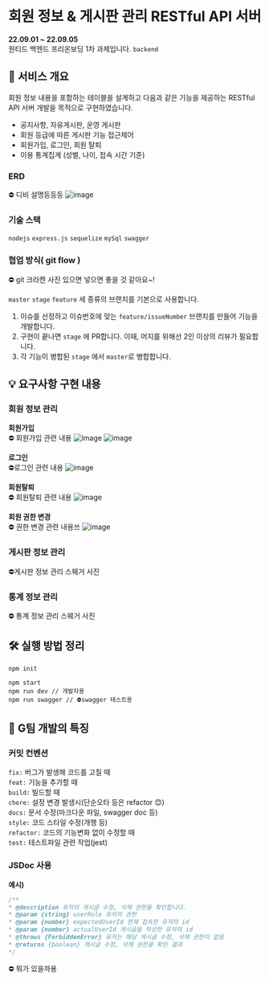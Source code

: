 # 회원 정보 & 게시판 관리 RESTful API 서버
**22.09.01 ~ 22.09.05**   
원티드 백엔드 프리온보딩 1차 과제입니다. `backend`
## 🌱 서비스 개요
회원 정보 내용을 포함하는 테이블을 설계하고 다음과 같은 기능을 제공하는 RESTful API 서버 개발을 목적으로 구현하였습니다.

- 공지사항, 자유게시판, 운영 게시판
- 회원 등급에 따른 게시판 기능 접근제어
- 회원가입, 로그인, 회원 탈퇴
- 이용 통계집계 (성별, 나이, 접속 시간 기준)
### ERD
⛔ 디비 설명등등등
![image](https://user-images.githubusercontent.com/50348197/188391627-1b7fec2c-f43e-45f6-bbb2-ba726d313b7e.png)
### 기술 스택
`nodejs` `express.js` `sequelize` `mySql` `swagger`
### 협업 방식( git flow )
  
⛔ git 크라켄 사진 있으면 넣으면 좋을 것 같아요~!   
  
`master` `stage` `feature` 세 종류의 브랜치를 기본으로 사용합니다.  
1. 이슈를 선정하고 이슈번호에 맞는 `feature/issueNumber` 브랜치를 만들어 기능을 개발합니다.  
2. 구현이 끝나면 `stage` 에 PR합니다. 이때, 머지를 위해선 2인 이상의 리뷰가 필요합니다.  
3. 각 기능이 병합된 `stage` 에서 `master`로 병합합니다.  

## 💡 요구사항 구현 내용
### 회원 정보 관리
**회원가입**  
⛔ 회원가입 관련 내용
![image](https://user-images.githubusercontent.com/50348197/188390937-868a531e-19c0-47f9-b2a2-a3a715a48b32.png)
![image](https://user-images.githubusercontent.com/50348197/188390999-fd5821fa-6105-4726-b563-3ed4ac373966.png)
  
**로그인**    
⛔로그인 관련 내용
![image](https://user-images.githubusercontent.com/50348197/188390601-462ab506-05ee-41cf-89cd-e474edcbb7a9.png)
  
**회원탈퇴**  
⛔ 회원탈퇴 관련 내용
![image](https://user-images.githubusercontent.com/50348197/188395081-500fae2c-baca-4e43-9dfe-c159bc1a0d44.png)
  
**회원 권한 변경**  
⛔ 권한 변경 관련 내용쓰
![image](https://user-images.githubusercontent.com/50348197/188395162-38e812b6-2bfd-439f-8c05-ff65c8e5072d.png)
  
### 게시판 정보 관리
  
  ⛔게시판 정보 관리 스웨거 사진
  
### 통계 정보 관리
  ⛔ 통계 정보 관리 스웨거 사진
  
## 🛠 실행 방법 정리
```
npm init
```
  
``` 
npm start 
npm run dev // 개발자용
npm run swagger // ⛔swagger 테스트용
```

## 🧐 G팀 개발의 특징
### 커밋 컨벤션
`fix:` 버그가 발생해 코드를 고칠 때   
`feat:` 기능을 추가할 때  
`build:` 빌드할 때  
`chore:` 설정 변경 발생시(단순오타 등은 refactor 😊)   
`docs:` 문서 수정(마크다운 파일, swagger doc 등)   
`style:` 코드 스타일 수정(개행 등)   
`refactor:` 코드의 기능변화 없이 수정할 때  
`test:`  테스트파일 관련 작업(jest)   
  
 ### JSDoc 사용
 **예시)**
 ```js
 /**
 * @description 유저의 게시글 수정, 삭제 권한을 확인합니다.
 * @param {string} userRole 유저의 권한
 * @param {number} expectedUserId 현재 접속한 유저의 id
 * @param {number} actualUserId 게시글을 작성한 유저의 id
 * @throws {ForbiddenError} 유저는 해당 게시글 수정, 삭제 권한이 없음
 * @returns {boolean} 게시글 수정, 삭제 권한을 확인 결과
 */
 ```
⛔ 뭐가 있을까용
